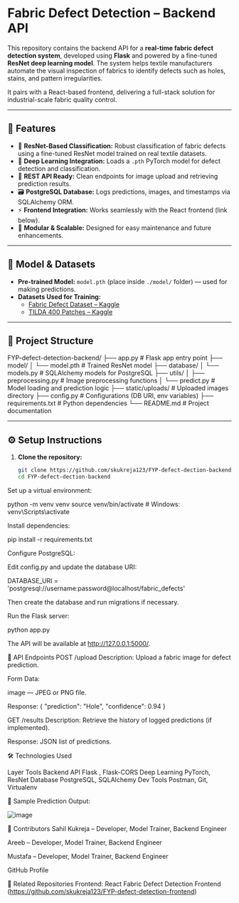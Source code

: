 # Fabric Defect Detection – Backend API

This repository contains the backend API for a **real-time fabric defect detection system**, developed using **Flask** and powered by a fine-tuned **ResNet deep learning model**. The system helps textile manufacturers automate the visual inspection of fabrics to identify defects such as holes, stains, and pattern irregularities.

It pairs with a React-based frontend, delivering a full-stack solution for industrial-scale fabric quality control.

---

## 🚀 Features

- 🎯 **ResNet-Based Classification:** Robust classification of fabric defects using a fine-tuned ResNet model trained on real textile datasets.
- 🧠 **Deep Learning Integration:** Loads a `.pth` PyTorch model for defect detection and classification.
- 🔗 **REST API Ready:** Clean endpoints for image upload and retrieving prediction results.
- 🗃️ **PostgreSQL Database:** Logs predictions, images, and timestamps via SQLAlchemy ORM.
- ⚡ **Frontend Integration:** Works seamlessly with the React frontend (link below).
- 📁 **Modular & Scalable:** Designed for easy maintenance and future enhancements.

---

## 🧠 Model & Datasets

- **Pre-trained Model:** `model.pth` (place inside `./model/` folder) — used for making predictions.
- **Datasets Used for Training:**
  - [Fabric Defect Dataset – Kaggle](https://www.kaggle.com/datasets)
  - [TILDA 400 Patches – Kaggle](https://www.kaggle.com/datasets)

---

## 📁 Project Structure


FYP-defect-detection-backend/
├── app.py # Flask app entry point
├── model/
│ └── model.pth # Trained ResNet model
├── database/
│ └── models.py # SQLAlchemy models for PostgreSQL
├── utils/
│ ├── preprocessing.py # Image preprocessing functions
│ └── predict.py # Model loading and prediction logic
├── static/uploads/ # Uploaded images directory
├── config.py # Configurations (DB URI, env variables)
├── requirements.txt # Python dependencies
└── README.md # Project documentation



---

## ⚙️ Setup Instructions

1. **Clone the repository:**

   ```bash
   git clone https://github.com/skukreja123/FYP-defect-dection-backend.git
   cd FYP-defect-dection-backend

Set up a virtual environment:

python -m venv venv
source venv/bin/activate       # Windows: venv\Scripts\activate


Install dependencies:

pip install -r requirements.txt

Configure PostgreSQL:

Edit config.py and update the database URI:

DATABASE_URI = 'postgresql://username:password@localhost/fabric_defects'


Then create the database and run migrations if necessary.

Run the Flask server:


python app.py

The API will be available at http://127.0.0.1:5000/.

🧪 API Endpoints
POST /upload
Description: Upload a fabric image for defect prediction.

Form Data:

image — JPEG or PNG file.

Response:
{
  "prediction": "Hole",
  "confidence": 0.94
}


GET /results
Description: Retrieve the history of logged predictions (if implemented).

Response: JSON list of predictions.

🛠 Technologies Used

Layer	Tools
Backend API	Flask , Flask-CORS
Deep Learning	PyTorch, ResNet
Database	PostgreSQL, SQLAlchemy
Dev Tools	Postman, Git, Virtualenv


📸 Sample Prediction Output:

![image](https://github.com/user-attachments/assets/590ced5e-dc72-4668-bc0a-6d3dcb31ed96)



🤝 Contributors
Sahil Kukreja – Developer, Model Trainer, Backend Engineer

Areeb – Developer, Model Trainer, Backend Engineer

Mustafa – Developer, Model Trainer, Backend Engineer

GitHub Profile

🔗 Related Repositories
Frontend: React Fabric Defect Detection Frontend (https://github.com/skukreja123/FYP-defect-detection-frontend)
